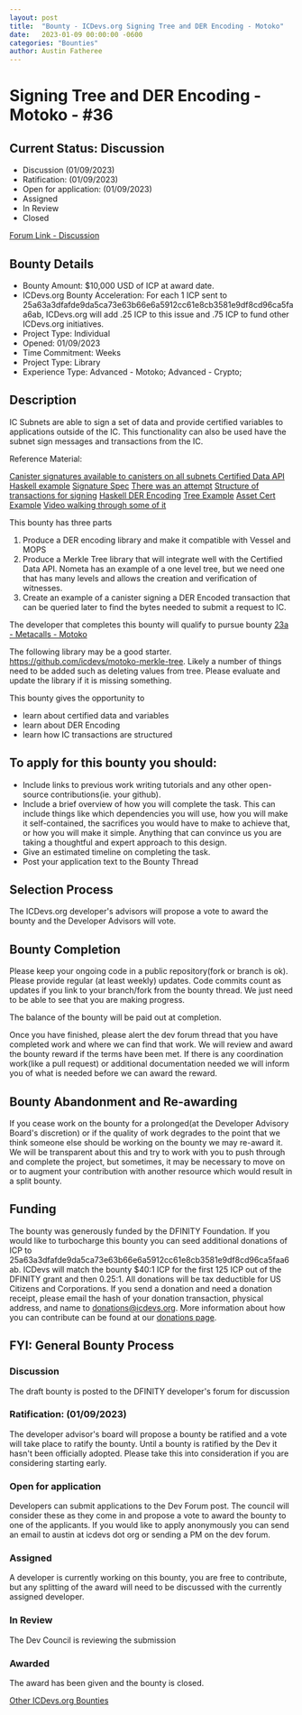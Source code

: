 ```yaml
---
layout: post
title:  "Bounty - ICDevs.org Signing Tree and DER Encoding - Motoko"
date:   2023-01-09 00:00:00 -0600
categories: "Bounties"
author: Austin Fatheree
---
```


# Signing Tree and DER Encoding - Motoko - #36

## Current Status: Discussion

* Discussion (01/09/2023)
* Ratification: (01/09/2023) 
* Open for application: (01/09/2023)
* Assigned 
* In Review 
* Closed 

[Forum Link - Discussion]()

## Bounty Details

* Bounty Amount: $10,000 USD of ICP at award date.
* ICDevs.org Bounty Acceleration: For each 1 ICP sent to 25a63a3dfafde9da5ca73e63b66e6a5912cc61e8cb3581e9df8cd96ca5faa6ab, ICDevs.org will add  .25 ICP to this issue and .75 ICP to fund other ICDevs.org initiatives.
* Project Type: Individual
* Opened: 01/09/2023
* Time Commitment: Weeks
* Project Type: Library
* Experience Type: Advanced - Motoko; Advanced - Crypto;

## Description

IC Subnets are able to sign a set of data and provide certified variables to applications outside of the IC.  This functionality can also be used have the subnet sign messages and transactions from the IC.

Reference Material:

[Canister signatures available to canisters on all subnets ](https://forum.dfinity.org/t/canister-signatures-available-to-canisters-on-all-subnets/11240)
[Certified Data API](https://smartcontracts.org/docs/base-libraries/certifieddata)
[Haskell example](https://github.com/dfinity/ic-hs/blob/master/src/IC/Crypto/CanisterSig.hs)
[Signature Spec](https://internetcomputer.org/docs/current/references/ic-interface-spec#signatures)
[There was an attempt](https://m7sm4-2iaaa-aaaab-qabra-cai.raw.ic0.app/?tag=2473530532)
[Structure of transactions for signing](https://internetcomputer.org/docs/current/references/ic-interface-spec/#hash-of-map)
[Haskell DER Encoding](https://github.com/dfinity/ic-hs/blob/master/src/IC/Crypto/DER.hs#L45)
[Tree Example](https://gist.github.com/nomeata/f325fcd2a6692df06e38adedf9ca1877)
[Asset Cert Example](https://github.com/nomeata/motoko-certified-http)
[Video walking through some of it](https://www.youtube.com/watch?v=gaVuMaTP2lQ)

This bounty has three parts

1. Produce a DER encoding library and make it compatible with Vessel and MOPS
2. Produce a Merkle Tree library that will integrate well with the Certified Data API. Nometa has an example of a one level tree, but we need one that has many levels and allows the creation and verification of witnesses.
3. Create an example of a canister signing a DER Encoded transaction that can be queried later to find the bytes needed to submit a request to IC.

The developer that completes this bounty will qualify to pursue bounty [23a - Metacalls - Motoko](https://forum.dfinity.org/t/icdevs-org-bounty-23a-metacalls-motoko-up-to-10k/15422)

The following library may be a good starter. https://github.com/icdevs/motoko-merkle-tree. Likely a number of things need to be added such as deleting values from tree.  Please evaluate and update the library if it is missing something.

This bounty gives the opportunity to

* learn about certified data and variables
* learn about DER Encoding
* learn how IC transactions are structured

## To apply for this bounty you should:

* Include links to previous work writing tutorials and any other open-source contributions(ie. your github).
* Include a brief overview of how you will complete the task. This can include things like which dependencies you will use, how you will make it self-contained, the sacrifices you would have to make to achieve that, or how you will make it simple. Anything that can convince us you are taking a thoughtful and expert approach to this design.
* Give an estimated timeline on completing the task.
* Post your application text to the Bounty Thread


## Selection Process

The ICDevs.org developer's advisors will propose a vote to award the bounty and the Developer Advisors will vote.

## Bounty Completion

Please keep your ongoing code in a public repository(fork or branch is ok). Please provide regular (at least weekly) updates.  Code commits count as updates if you link to your branch/fork from the bounty thread.  We just need to be able to see that you are making progress.

The balance of the bounty will be paid out at completion.

Once you have finished, please alert the dev forum thread that you have completed work and where we can find that work.  We will review and award the bounty reward if the terms have been met.  If there is any coordination work(like a pull request) or additional documentation needed we will inform you of what is needed before we can award the reward.

## Bounty Abandonment and Re-awarding

If you cease work on the bounty for a prolonged(at the Developer Advisory Board's discretion) or if the quality of work degrades to the point that we think someone else should be working on the bounty we may re-award it.  We will be transparent about this and try to work with you to push through and complete the project, but sometimes, it may be necessary to move on or to augment your contribution with another resource which would result in a split bounty.

## Funding

The bounty was generously funded by the DFINITY Foundation. If you would like to turbocharge this bounty you can seed additional donations of ICP to 25a63a3dfafde9da5ca73e63b66e6a5912cc61e8cb3581e9df8cd96ca5faa6ab.  ICDevs will match the bounty $40:1 ICP for the first 125 ICP out of the DFINITY grant and then 0.25:1.  All donations will be tax deductible for US Citizens and Corporations.  If you send a donation and need a donation receipt, please email the hash of your donation transaction, physical address, and name to donations@icdevs.org.  More information about how you can contribute can be found at our [donations page](https://icdevs.org/donations.html).


## FYI: General Bounty Process

### Discussion

The draft bounty is posted to the DFINITY developer's forum for discussion

### Ratification: (01/09/2023)

The developer advisor's board will propose a bounty be ratified and a vote will take place to ratify the bounty.  Until a bounty is ratified by the Dev it hasn't been officially adopted. Please take this into consideration if you are considering starting early.

### Open for application

Developers can submit applications to the Dev Forum post.  The council will consider these as they come in and propose a vote to award the bounty to one of the applicants.  If you would like to apply anonymously you can send an email to austin at icdevs dot org or sending a PM on the dev forum.

### Assigned

A developer is currently working on this bounty, you are free to contribute, but any splitting of the award will need to be discussed with the currently assigned developer.

### In Review

The Dev Council is reviewing the submission

### Awarded

The award has been given and the bounty is closed.



[Other ICDevs.org Bounties](https://icdevs.org/bounties.html)

